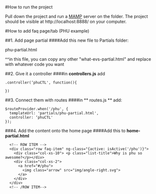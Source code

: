 #How to run the project

Pull down the project and run a [MAMP](https://www.mamp.info/en/) server on the folder. 
The project should be visible at http://localhost:8888/ on your computer.

#How to add faq page/tab (PHU example)

##1. Add page partial
####Add this new file to Partials folder:

phu-partial.html

^^in this file, you can copy any other "what-evs-partial.html" and replace with whatever code you want

##2.  Give it a controller
####in **controllers.js** add
```
.controller(‘phuCTL', function(){

})
```

##3.  Connect them with routes
####in ** routes.js ** add: 
```
$routeProvider.when('/phu', {
  templateUrl: 'partials/phu-partial.html',
  controller: ‘phuCTL'
});
```

###4.  Add the content onto the home page
####Add this to **home-partial.html**
```
  <!-- ROW ITEM -->
  <div class="row faq-item" ng-class="{active: isActive('/phu')}">
    <div class="col-xs-10"> <p class="list-title">Why is phu so awesome?</p></div>
    <div class="col-xs-2">
      <a href="#/phu">
        <img class="arrow" src="img/angle-right.svg">
      </a>
    </div>
  </div>
  <!-- /ROW ITEM-->
```

